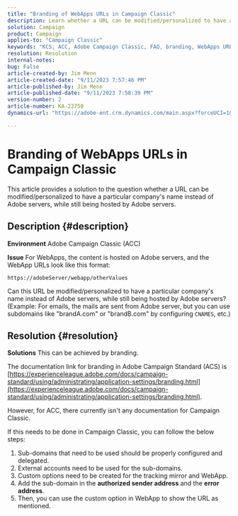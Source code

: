```yaml
---
title: "Branding of WebApps URLs in Campaign Classic"
description: Learn whether a URL can be modified/personalized to have a particular company's name instead of Adobe servers, while still being hosted by Adobe servers.
solution: Campaign
product: Campaign
applies-to: "Campaign Classic"
keywords: "KCS, ACC, Adobe Campaign Classic, FAQ, branding, WebApps URL, Adobe Campaign Standard, ACS"
resolution: Resolution
internal-notes: 
bug: False
article-created-by: Jim Menn
article-created-date: "9/11/2023 7:57:46 PM"
article-published-by: Jim Menn
article-published-date: "9/11/2023 7:58:39 PM"
version-number: 2
article-number: KA-22750
dynamics-url: "https://adobe-ent.crm.dynamics.com/main.aspx?forceUCI=1&pagetype=entityrecord&etn=knowledgearticle&id=c2bc4177-dd50-ee11-be6f-6045bd006239"

---
```

# Branding of WebApps URLs in Campaign Classic


This article provides a solution to the question whether a URL can be modified/personalized to have a particular company's name instead of Adobe servers, while still being hosted by Adobe servers.

## Description {#description}


<b>Environment</b>
Adobe Campaign Classic (ACC)

<b>Issue</b>
For WebApps, the content is hosted on Adobe servers, and the WebApp URLs look like this format:

`https://adobeServer/webapp/otherValues`

Can this URL be modified/personalized to have a particular company's name instead of Adobe servers, while still being hosted by Adobe servers?
(Example: For emails, the mails are sent from Adobe server, but you can use subdomains like "brandA.com" or "brandB.com" by configuring `CNAMES`, etc.)


## Resolution {#resolution}


<b>Solutions</b>
This can be achieved by branding.

The documentation link for branding in Adobe Campaign Standard (ACS) is [https://experienceleague.adobe.com/docs/campaign-standard/using/administrating/application-settings/branding.html](https://experienceleague.adobe.com/docs/campaign-standard/using/administrating/application-settings/branding.html).


However, for ACC, there currently isn't any documentation for Campaign Classic.

If this needs to be done in Campaign Classic, you can follow the below steps:
1. Sub-domains that need to be used should be properly configured and delegated.
2. External accounts need to be used for the sub-domains.
3. Custom options need to be created for the tracking mirror and WebApp.
4. Add the sub-domain in the <b>authorized sender address</b> and the <b>error address</b>.
5. Then, you can use the custom option in WebApp to show the URL as mentioned.
